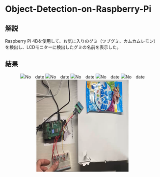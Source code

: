 # Object-Detection-on-Raspberry-Pi

## 解説

Raspberry Pi 4Bを使用して、お気に入りのグミ（ツブグミ、カムカムレモン）を検出し、LCDモニターに検出したグミの名前を表示した。

## 結果

<p align="center">
  <img src="docs/images/figure1.png" alt="No　date" width="300" height="300">
  <img src="docs/images/figure2.png" alt="No　date" width="300" height="300">
  <img src="docs/images/figure3.png" alt="No　date" width="300" height="300">
  <img src="docs/images/figure4.png" alt="No　date" width="300" height="300">
  <img src="docs/images/figure5.png" alt="No　date" width="300" height="300">
  <img src="docs/images/figure6.png" alt="No　date" width="300" height="300">
</p>
